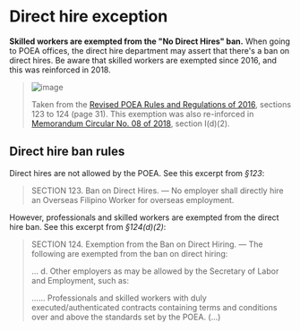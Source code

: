 # Direct hire exception

**Skilled workers are exempted from the "No Direct Hires" ban.** When going to POEA offices, the direct hire department may assert that there's a ban on direct hires. Be aware that skilled workers are exempted since 2016, and this was reinforced in 2018.

> ![image](https://user-images.githubusercontent.com/74385/40553682-013785c2-6076-11e8-9967-4e80b2fff72c.png)
>
> Taken from the [Revised POEA Rules and Regulations of 2016](./revised_poea_rules_of_2016.md), sections 123 to 124 (page 31). This exemption was also re-inforced in [Memorandum Circular No. 08 of 2018](./memorandum_circular_08.md), section I(d)(2).

## Direct hire ban rules

Direct hires are not allowed by the POEA. See this excerpt from _§123_:

> SECTION 123. Ban on Direct Hires. — No employer shall directly hire an Overseas Filipino Worker for overseas employment.

However, professionals and skilled workers are exempted from the direct hire ban. See this excerpt from _§124(d)(2)_:

> SECTION 124. Exemption from the Ban on Direct Hiring. — The following are exempted from the ban on direct hiring:
>
> ... d. Other employers as may be allowed by the Secretary of Labor and Employment, such as:
>
> ...... Professionals and skilled workers with duly executed/authenticated contracts containing terms and conditions over and above the standards set by the POEA. (...)

<br>
